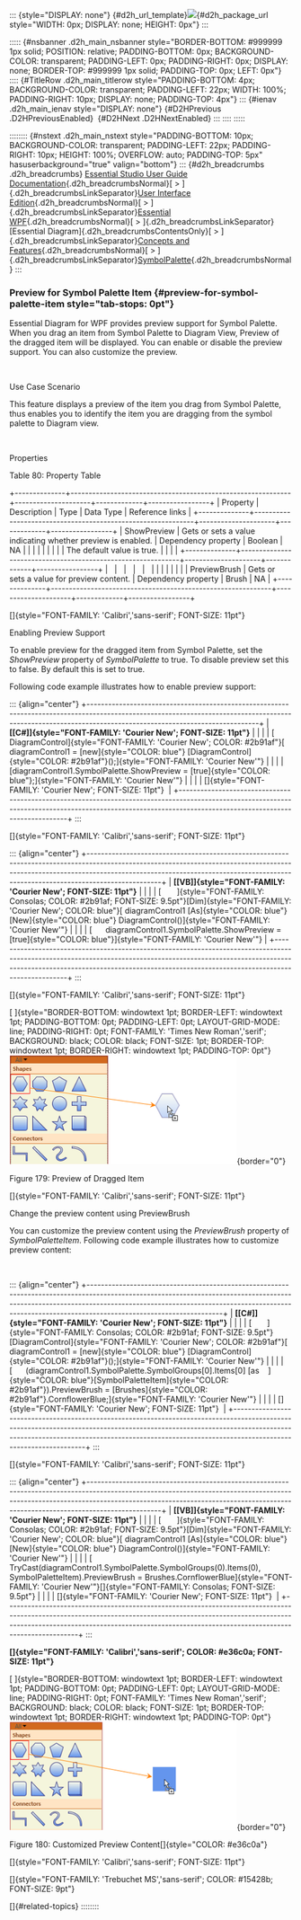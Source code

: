 ::: {style="DISPLAY: none"}
[](ms-xhelp:///?Id=d2h_url_template){#d2h_url_template}![](!package_url!){#d2h_package_url style="WIDTH: 0px; DISPLAY: none; HEIGHT: 0px"}
:::

::::: {#nsbanner .d2h_main_nsbanner style="BORDER-BOTTOM: #999999 1px solid; POSITION: relative; PADDING-BOTTOM: 0px; BACKGROUND-COLOR: transparent; PADDING-LEFT: 0px; PADDING-RIGHT: 0px; DISPLAY: none; BORDER-TOP: #999999 1px solid; PADDING-TOP: 0px; LEFT: 0px"}
:::: {#TitleRow .d2h_main_titlerow style="PADDING-BOTTOM: 4px; BACKGROUND-COLOR: transparent; PADDING-LEFT: 22px; WIDTH: 100%; PADDING-RIGHT: 10px; DISPLAY: none; PADDING-TOP: 4px"}
::: {#ienav .d2h_main_ienav style="DISPLAY: none"}
[](ms-xhelp:///?Id=3085d954-d16d-4b86-8aff-7ef43ee06d8a){#D2HPrevious .D2HPreviousEnabled}  [](ms-xhelp:///?Id=33949a71-9199-4f98-903c-80fed4e8f37e){#D2HNext .D2HNextEnabled}
:::
::::
:::::

:::::::: {#nstext .d2h_main_nstext style="PADDING-BOTTOM: 10px; BACKGROUND-COLOR: transparent; PADDING-LEFT: 22px; PADDING-RIGHT: 10px; HEIGHT: 100%; OVERFLOW: auto; PADDING-TOP: 5px" hasuserbackground="true" valign="bottom"}
::: {#d2h_breadcrumbs .d2h_breadcrumbs}
[Essential Studio User Guide Documentation](ms-xhelp:///?Id=12457748-09e3-4d74-a240-8e049cedf030){.d2h_breadcrumbsNormal}[ \> ]{.d2h_breadcrumbsLinkSeparator}[User Interface Edition](ms-xhelp:///?Id=c29296b7-531c-413b-a0ec-488ca1f7f669){.d2h_breadcrumbsNormal}[ \> ]{.d2h_breadcrumbsLinkSeparator}[Essential WPF](ms-xhelp:///?Id=7f4f82c5-151c-4262-94d0-75c4626c77bc){.d2h_breadcrumbsNormal}[ \> ]{.d2h_breadcrumbsLinkSeparator}[Essential Diagram]{.d2h_breadcrumbsContentsOnly}[ \> ]{.d2h_breadcrumbsLinkSeparator}[Concepts and Features](ms-xhelp:///?Id=8625d466-6e21-495a-b811-4ecee754da81){.d2h_breadcrumbsNormal}[ \> ]{.d2h_breadcrumbsLinkSeparator}[SymbolPalette](ms-xhelp:///?Id=20dbf28d-6928-4d19-a722-5f6779ab36c2){.d2h_breadcrumbsNormal}
:::

### Preview for Symbol Palette Item {#preview-for-symbol-palette-item style="tab-stops: 0pt"}

Essential Diagram for WPF provides preview support for Symbol Palette. When you drag an item from Symbol Palette to Diagram View, Preview of the dragged item will be displayed. You can enable or disable the preview support. You can also customize the preview. 

 

Use Case Scenario

This feature displays a preview of the item you drag from Symbol Palette, thus enables you to identify the item you are dragging from the symbol palette to Diagram view.

 

Properties

Table 80: Property Table

+--------------+-------------------------------------------------------------+---------------------+-------------+-----------------+
| Property     | Description                                                 | Type                | Data Type   | Reference links |
+--------------+-------------------------------------------------------------+---------------------+-------------+-----------------+
| ShowPreview  | Gets or sets a value indicating whether preview is enabled. | Dependency property | Boolean     | NA              |
|              |                                                             |                     |             |                 |
|              | The default value is true.                                  |                     |             |                 |
+--------------+-------------------------------------------------------------+---------------------+-------------+-----------------+
|              |                                                             |                     |             |                 |
|              |                                                             |                     |             |                 |
| PreviewBrush | Gets or sets a value for preview content.                   | Dependency property | Brush       | NA              |
+--------------+-------------------------------------------------------------+---------------------+-------------+-----------------+

[]{style="FONT-FAMILY: 'Calibri','sans-serif'; FONT-SIZE: 11pt"} 

Enabling Preview Support

To enable preview for the dragged item from Symbol Palette, set the *ShowPreview* property of *SymbolPalette* to true. To disable preview set this to false. By default this is set to true. 

Following code example illustrates how to enable preview support: 

::: {align="center"}
+-----------------------------------------------------------------------------------------------------------------------------------------------------------------------------------------------------------+
| **[\[C#\]]{style="FONT-FAMILY: 'Courier New'; FONT-SIZE: 11pt"}**                                                                                                                                         |
|                                                                                                                                                                                                           |
| [      DiagramControl]{style="FONT-FAMILY: 'Courier New'; COLOR: #2b91af"}[ diagramControl1 = [new]{style="COLOR: blue"} [DiagramControl]{style="COLOR: #2b91af"}();]{style="FONT-FAMILY: 'Courier New'"} |
|                                                                                                                                                                                                           |
| [diagramControl1.SymbolPalette.ShowPreview = [true]{style="COLOR: blue"};]{style="FONT-FAMILY: 'Courier New'"}                                                                                            |
|                                                                                                                                                                                                           |
| []{style="FONT-FAMILY: 'Courier New'; FONT-SIZE: 11pt"}                                                                                                                                                   |
+-----------------------------------------------------------------------------------------------------------------------------------------------------------------------------------------------------------+
:::

[]{style="FONT-FAMILY: 'Calibri','sans-serif'; FONT-SIZE: 11pt"} 

::: {align="center"}
+--------------------------------------------------------------------------------------------------------------------------------------------------------------------------------------------------------------------------------------------------------------+
| **[\[VB\]]{style="FONT-FAMILY: 'Courier New'; FONT-SIZE: 11pt"}**                                                                                                                                                                                            |
|                                                                                                                                                                                                                                                              |
| [       ]{style="FONT-FAMILY: Consolas; COLOR: #2b91af; FONT-SIZE: 9.5pt"}[Dim]{style="FONT-FAMILY: 'Courier New'; COLOR: blue"}[ diagramControl1 [As]{style="COLOR: blue"} [New]{style="COLOR: blue"} DiagramControl()]{style="FONT-FAMILY: 'Courier New'"} |
|                                                                                                                                                                                                                                                              |
| [      diagramControl1.SymbolPalette.ShowPreview = [true]{style="COLOR: blue"}]{style="FONT-FAMILY: 'Courier New'"}                                                                                                                                          |
+--------------------------------------------------------------------------------------------------------------------------------------------------------------------------------------------------------------------------------------------------------------+
:::

[]{style="FONT-FAMILY: 'Calibri','sans-serif'; FONT-SIZE: 11pt"} 

[ ]{style="BORDER-BOTTOM: windowtext 1pt; BORDER-LEFT: windowtext 1pt; PADDING-BOTTOM: 0pt; PADDING-LEFT: 0pt; LAYOUT-GRID-MODE: line; PADDING-RIGHT: 0pt; FONT-FAMILY: 'Times New Roman','serif'; BACKGROUND: black; COLOR: black; FONT-SIZE: 1pt; BORDER-TOP: windowtext 1pt; BORDER-RIGHT: windowtext 1pt; PADDING-TOP: 0pt"}![Description: Description: C:\\Users\\jeganr\\Desktop\\New Images\\New Images\\Preview.png](ImagesExt/image82_182.png){border="0"}

Figure 179: Preview of Dragged Item

[]{style="FONT-FAMILY: 'Calibri','sans-serif'; FONT-SIZE: 11pt"} 

Change the preview content using PreviewBrush

You can customize the preview content using the *PreviewBrush* property of *SymbolPaletteItem*. Following code example illustrates how to customize preview content:

 

::: {align="center"}
+-------------------------------------------------------------------------------------------------------------------------------------------------------------------------------------------------------------------------------------------------------------------------------+
| **[\[C#\]]{style="FONT-FAMILY: 'Courier New'; FONT-SIZE: 11pt"}**                                                                                                                                                                                                             |
|                                                                                                                                                                                                                                                                               |
| [       ]{style="FONT-FAMILY: Consolas; COLOR: #2b91af; FONT-SIZE: 9.5pt"}[DiagramControl]{style="FONT-FAMILY: 'Courier New'; COLOR: #2b91af"}[ diagramControl1 = [new]{style="COLOR: blue"} [DiagramControl]{style="COLOR: #2b91af"}();]{style="FONT-FAMILY: 'Courier New'"} |
|                                                                                                                                                                                                                                                                               |
| [      (diagramControl1.SymbolPalette.SymbolGroups\[0\].Items\[0\] [as    ]{style="COLOR: blue"}[SymbolPaletteItem]{style="COLOR: #2b91af"}).PreviewBrush = [Brushes]{style="COLOR: #2b91af"}.CornflowerBlue;]{style="FONT-FAMILY: 'Courier New'"}                            |
|                                                                                                                                                                                                                                                                               |
| []{style="FONT-FAMILY: 'Courier New'; FONT-SIZE: 11pt"}                                                                                                                                                                                                                       |
+-------------------------------------------------------------------------------------------------------------------------------------------------------------------------------------------------------------------------------------------------------------------------------+
:::

[]{style="FONT-FAMILY: 'Calibri','sans-serif'; FONT-SIZE: 11pt"} 

::: {align="center"}
+--------------------------------------------------------------------------------------------------------------------------------------------------------------------------------------------------------------------------------------------------------------+
| **[\[VB\]]{style="FONT-FAMILY: 'Courier New'; FONT-SIZE: 11pt"}**                                                                                                                                                                                            |
|                                                                                                                                                                                                                                                              |
| [       ]{style="FONT-FAMILY: Consolas; COLOR: #2b91af; FONT-SIZE: 9.5pt"}[Dim]{style="FONT-FAMILY: 'Courier New'; COLOR: blue"}[ diagramControl1 [As]{style="COLOR: blue"} [New]{style="COLOR: blue"} DiagramControl()]{style="FONT-FAMILY: 'Courier New'"} |
|                                                                                                                                                                                                                                                              |
| [      TryCast(diagramControl1.SymbolPalette.SymbolGroups(0).Items(0),  SymbolPaletteItem).PreviewBrush = Brushes.CornflowerBlue]{style="FONT-FAMILY: 'Courier New'"}[]{style="FONT-FAMILY: Consolas; FONT-SIZE: 9.5pt"}                                     |
|                                                                                                                                                                                                                                                              |
| []{style="FONT-FAMILY: 'Courier New'; FONT-SIZE: 11pt"}                                                                                                                                                                                                      |
+--------------------------------------------------------------------------------------------------------------------------------------------------------------------------------------------------------------------------------------------------------------+
:::

**[]{style="FONT-FAMILY: 'Calibri','sans-serif'; COLOR: #e36c0a; FONT-SIZE: 11pt"}** 

[ ]{style="BORDER-BOTTOM: windowtext 1pt; BORDER-LEFT: windowtext 1pt; PADDING-BOTTOM: 0pt; PADDING-LEFT: 0pt; LAYOUT-GRID-MODE: line; PADDING-RIGHT: 0pt; FONT-FAMILY: 'Times New Roman','serif'; BACKGROUND: black; COLOR: black; FONT-SIZE: 1pt; BORDER-TOP: windowtext 1pt; BORDER-RIGHT: windowtext 1pt; PADDING-TOP: 0pt"}![Description: Description: C:\\Users\\jeganr\\Desktop\\New Images\\New Images\\PreviewBrush.png](ImagesExt/image82_183.png){border="0"}

Figure 180: Customized Preview Content[]{style="COLOR: #e36c0a"}

[]{style="FONT-FAMILY: 'Calibri','sans-serif'; FONT-SIZE: 11pt"} 

[]{style="FONT-FAMILY: 'Trebuchet MS','sans-serif'; COLOR: #15428b; FONT-SIZE: 9pt"} 

[]{#related-topics}
::::::::
